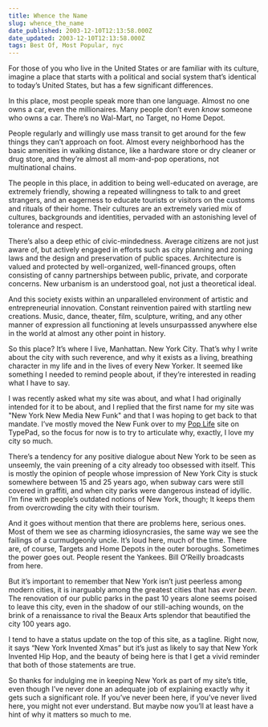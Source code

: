 ```yaml
---
title: Whence the Name
slug: whence_the_name
date_published: 2003-12-10T12:13:58.000Z
date_updated: 2003-12-10T12:13:58.000Z
tags: Best Of, Most Popular, nyc
---
```


For those of you who live in the United States or are familiar with its culture, imagine a place that starts with a political and social system that’s identical to today’s United States, but has a few significant differences.

In this place, most people speak more than one language. Almost no one owns a car, even the millionaires. Many people don’t even *know* someone who owns a car. There’s no Wal-Mart, no Target, no Home Depot.

People regularly and willingly use mass transit to get around for the few things they can’t approach on foot. Almost every neighborhood has the basic amenities in walking distance, like a hardware store or dry cleaner or drug store, and they’re almost all mom-and-pop operations, not multinational chains.

The people in this place, in addition to being well-educated on average, are extremely friendly, showing a repeated willingness to talk to and greet strangers, and an eagerness to educate tourists or visitors on the customs and rituals of their home. Their cultures are an extremely varied mix of cultures, backgrounds and identities, pervaded with an astonishing level of tolerance and respect.

There’s also a deep ethic of civic-mindedness. Average citizens are not just aware of, but actively engaged in efforts such as city planning and zoning laws and the design and preservation of public spaces. Architecture is valued and protected by well-organized, well-financed groups, often consisting of canny partnerships between public, private, and corporate concerns. New urbanism is an understood goal, not just a theoretical ideal.

And this society exists within an unparalleled environment of artistic and entrepreneurial innovation. Constant reinvention paired with startling new creations. Music, dance, theater, film, sculpture, writing, and any other manner of expression all functioning at levels unsurpasssed anywhere else in the world at almost any other point in history.

So this place? It’s where I live, Manhattan. New York City. That’s why I write about the city with such reverence, and why it exists as a living, breathing character in my life and in the lives of every New Yorker. It seemed like something I needed to remind people about, if they’re interested in reading what I have to say.

I was recently asked what my site was about, and what I had originally intended for it to be about, and I replied that the first name for my site was "New York New Media New Funk" and that I was hoping to get back to that mandate. I’ve mostly moved the New Funk over to my [Pop Life](http://anil.typepad.com/poplife/) site on TypePad, so the focus for now is to try to articulate why, exactly, I love my city so much.

There’s a tendency for any positive dialogue about New York to be seen as unseemly, the vain preening of a city already too obsessed with itself. This is mostly the opinion of people whose impression of New York City is stuck somewhere between 15 and 25 years ago, when subway cars were still covered in graffiti, and when city parks were dangerous instead of idyllic. I’m fine with people’s outdated notions of New York, though; It keeps them from overcrowding the city with their tourism.

And it goes without mention that there are problems here, serious ones. Most of them we see as charming idiosyncrasies, the same way we see the failings of a curmudgeonly uncle. It’s loud here, much of the time. There are, of course, Targets and Home Depots in the outer boroughs. Sometimes the power goes out. People resent the Yankees. Bill O’Reilly broadcasts from here.

But it’s important to remember that New York isn’t just peerless among modern cities, it is inarguably among the greatest cities that has *ever been*. The renovation of our public parks in the past 10 years alone seems poised to leave this city, even in the shadow of our still-aching wounds, on the brink of a renaissance to rival the Beaux Arts splendor that beautified the city 100 years ago.

I tend to have a status update on the top of this site, as a tagline. Right now, it says “New York Invented Xmas” but it’s just as likely to say that New York Invented Hip Hop, and the beauty of being here is that I get a vivid reminder that both of those statements are true.

So thanks for indulging me in keeping New York as part of my site’s title, even though I’ve never done an adequate job of explaining exactly why it gets such a significant role. If you’ve never been here, if you’ve never lived here, you might not ever understand. But maybe now you’ll at least have a hint of why it matters so much to me.
